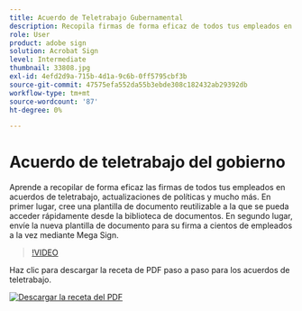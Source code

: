 ```yaml
---
title: Acuerdo de Teletrabajo Gubernamental
description: Recopila firmas de forma eficaz de todos tus empleados en acuerdos de teletrabajo, actualizaciones de políticas y mucho más
role: User
product: adobe sign
solution: Acrobat Sign
level: Intermediate
thumbnail: 33808.jpg
exl-id: 4efd2d9a-715b-4d1a-9c6b-0ff5795cbf3b
source-git-commit: 47575efa552da55b3ebde308c182432ab29392db
workflow-type: tm+mt
source-wordcount: '87'
ht-degree: 0%

---
```


# Acuerdo de teletrabajo del gobierno

Aprende a recopilar de forma eficaz las firmas de todos tus empleados en acuerdos de teletrabajo, actualizaciones de políticas y mucho más. En primer lugar, cree una plantilla de documento reutilizable a la que se pueda acceder rápidamente desde la biblioteca de documentos. En segundo lugar, envíe la nueva plantilla de documento para su firma a cientos de empleados a la vez mediante Mega Sign.

>[!VIDEO](https://video.tv.adobe.com/v/33808?hidetitle=true)

Haz clic para descargar la receta de PDF paso a paso para los acuerdos de teletrabajo.

[![Descargar la receta del PDF](../assets/acrobat_PDF_96.png)](../assets/UseCaseRecipe-EN-UsingMegaSign.pdf)
